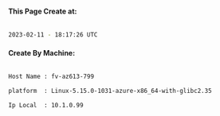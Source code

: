 
   
#### This Page Create at:

```bash

2023-02-11 - 18:17:26 UTC

```

#### Create By Machine:

```bash

Host Name : fv-az613-799

platform  : Linux-5.15.0-1031-azure-x86_64-with-glibc2.35

Ip Local  : 10.1.0.99

```

